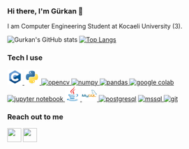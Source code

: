 ### Hi there, I'm Gürkan 👋

I am Computer Engineering Student at Kocaeli University (3).


![Gurkan's GitHub stats](https://github-readme-stats.vercel.app/api?username=gurkantngl&show_icons=true&theme=radical)
[![Top Langs](https://github-readme-stats.vercel.app/api/top-langs/?username=gurkantngl&layout=compact&theme=radical)](https://github.com/anuraghazra/github-readme-stats)


### Tech I use
<p align="left"> 
<a href="https://www.cprogramming.com/" target="_blank" rel="noreferrer"> <img src="https://raw.githubusercontent.com/github/explore/f3e22f0dca2be955676bc70d6214b95b13354ee8/topics/c/c.png" alt="C" width="35" height="35"/> </a>
<a href="https://www.python.org" target="_blank" rel="noreferrer"> <img src="https://raw.githubusercontent.com/devicons/devicon/master/icons/python/python-original.svg" alt="python" width="35" height="35"/> </a>
<a href="https://opencv.org/" target="_blank" rel="noreferrer"> <img src="https://www.vectorlogo.zone/logos/opencv/opencv-icon.svg" alt="opencv" width="35" height="35"/> </a>
<a href="https://numpy.org/" target="_blank" rel="noreferrer"> <img src="https://numpy.org/images/logo.svg" alt="numpy" width="35" height="35"/> </a>
<a href="https://pydata.org/" target="_blank" rel="noreferrer"> <img src="https://pandas.pydata.org/static/img/pandas_white.svg" alt="pandas" width="35" height="35"/> </a>
<a href="https://colab.research.google.com/notebooks/welcome.ipynb?hl=tr" target="_blank" rel="noreferrer"> <img src="https://upload.wikimedia.org/wikipedia/commons/thumb/d/d0/Google_Colaboratory_SVG_Logo.svg/1200px-Google_Colaboratory_SVG_Logo.svg.png?20221103151432" alt="google colab" width="35" height="35"/> </a>
<a href="https://jupyter.org/" target="_blank" rel="noreferrer"> <img src="https://jupyter.org/assets/homepage/main-logo.svg" alt="jupyter notebook" width="35" height="35"/> </a>
<a href="https://www.java.com" target="_blank" rel="noreferrer"> <img src="https://raw.githubusercontent.com/devicons/devicon/master/icons/java/java-original.svg" alt="java" width="35" height="35"/> </a>
<a href="https://www.mysql.com/" target="_blank" rel="noreferrer"> <img src="https://raw.githubusercontent.com/devicons/devicon/master/icons/mysql/mysql-original-wordmark.svg" alt="mysql" width="35" height="35"/> </a>
<a href="https://www.postgresql.org/" target="_blank" rel="noreferrer"> <img src="https://upload.wikimedia.org/wikipedia/commons/thumb/2/29/Postgresql_elephant.svg/1024px-Postgresql_elephant.svg.png" alt="postgresql" width="35" height="35"/><a>
<a href="https://www.microsoft.com/tr-tr/sql-server/sql-server-2019" target="_blank" rel="noreferrer"> <img src="https://www.svgrepo.com/show/303229/microsoft-sql-server-logo.svg" alt="mssql" width="40" height="40"/> </a>
<a href="https://git-scm.com/" target="_blank" rel="noreferrer"> <img src="https://www.vectorlogo.zone/logos/git-scm/git-scm-icon.svg" alt="git" width="35" height="35"/> </a>
</p>

### Reach out to me

[<img height="32" width="32" src="https://cdn.simpleicons.org/linkedin/#0A66C2"/>][Linkedin]
[<img height="32" width="32" src="https://cdn.simpleicons.org/instagram/#E4405F"/>][Instagram]


[Linkedin]: https://www.linkedin.com/in/gurkantngl
[Instagram]: https://instagram.com/gurkantngl 




<!--
**gurkantngl/gurkantngl** is a ✨ _special_ ✨ repository because its `README.md` (this file) appears on your GitHub profile.

Here are some ideas to get you started:

- 🔭 I’m currently working on ...
- 🌱 I’m currently learning ...
- 👯 I’m looking to collaborate on ...
- 🤔 I’m looking for help with ...
- 💬 Ask me about ...
- 📫 How to reach me: ...
- 😄 Pronouns: ...
- ⚡ Fun fact: ...
-->
